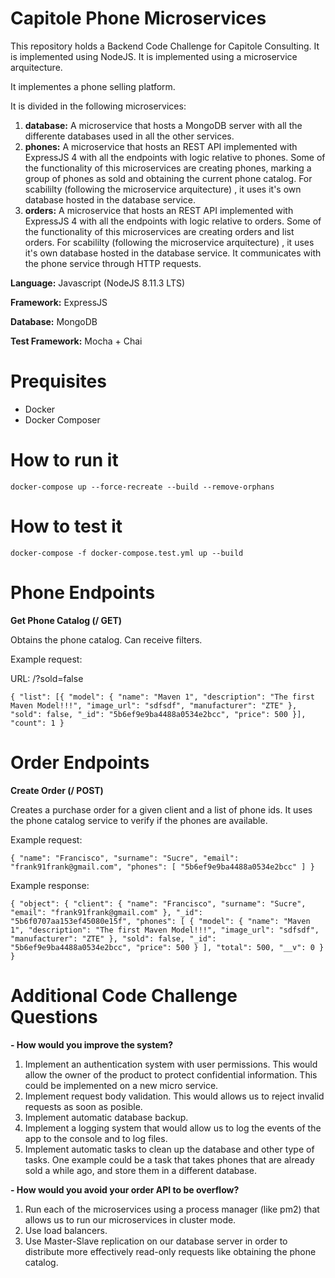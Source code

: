 # Capitole Phone Microservices

This repository holds a Backend Code Challenge for Capitole Consulting. It is implemented using NodeJS. It is implemented using a microservice arquitecture. 

It implementes a phone selling platform. 

It is divided in the following microservices:

1. **database:** A microservice that hosts a MongoDB server with all the differente databases used in all the other services.
2. **phones:** A microservice that hosts an REST API implemented with ExpressJS 4 with all the endpoints with logic relative to phones. Some of the functionality of this microservices are creating phones, marking a group of phones as sold and obtaining the current phone catalog. For scabililty (following the microservice arquitecture) , it uses it's own database hosted in the database service.
3. **orders:** A microservice that hosts an REST API implemented with ExpressJS 4 with all the endpoints with logic relative to orders. Some of the functionality of this microservices are creating orders and list orders. For scabililty (following the microservice arquitecture) , it uses it's own database hosted in the database service. It communicates with the phone service through HTTP requests.

**Language:** Javascript (NodeJS 8.11.3 LTS)

**Framework:** ExpressJS

**Database:** MongoDB

**Test Framework:** Mocha + Chai

# Prequisites

- Docker
- Docker Composer

# How to run it

`docker-compose up --force-recreate --build --remove-orphans`

# How to test it

`docker-compose -f docker-compose.test.yml up --build`

# Phone Endpoints

**Get Phone Catalog (/ GET)**

Obtains the phone catalog. Can receive filters.

Example request: 

URL: /?sold=false

`
{
    "list": [{
                "model": {
                    "name": "Maven 1",
                    "description": "The first Maven Model!!!",
                    "image_url": "sdfsdf",
                    "manufacturer": "ZTE"
                },
                "sold": false,
                "_id": "5b6ef9e9ba4488a0534e2bcc",
                "price": 500
            }],
    "count": 1
}
`


# Order Endpoints

**Create Order (/ POST)**

Creates a purchase order for a given client and a list of phone ids. It uses the phone catalog service to verify if the phones are available.

Example request:

`{
	"name": "Francisco",
    "surname": "Sucre",
    "email": "frank91frank@gmail.com",
    "phones": [
        "5b6ef9e9ba4488a0534e2bcc"
    ]
}`

Example response:

`{
    "object": {
        "client": {
            "name": "Francisco",
            "surname": "Sucre",
            "email": "frank91frank@gmail.com"
        },
        "_id": "5b6f0707aa153ef45080e15f",
        "phones": [
            {
                "model": {
                    "name": "Maven 1",
                    "description": "The first Maven Model!!!",
                    "image_url": "sdfsdf",
                    "manufacturer": "ZTE"
                },
                "sold": false,
                "_id": "5b6ef9e9ba4488a0534e2bcc",
                "price": 500
            }
        ],
        "total": 500,
        "__v": 0
    }
}`

# Additional Code Challenge Questions

**- How would you improve the system?**

1. Implement an authentication system with user permissions. This would allow the owner of the product to protect confidential information. This could be implemented on a new micro service.
2. Implement request body validation. This would allows us to reject invalid requests as soon as posible.
3. Implement automatic database backup.
4. Implement a logging system that would allow us to log the events of the app to the console and to log files.
5. Implement automatic tasks to clean up the database and other type of tasks. One example could be a task that takes phones that are already sold a while ago, and store them in a different database. 


**- How would you avoid your order API to be overflow?**

1. Run each of the microservices using a process manager (like pm2) that allows us to run our microservices in cluster mode.
2. Use load balancers.
3. Use Master-Slave replication on our database server in order to distribute more effectively read-only requests like obtaining the phone catalog.
